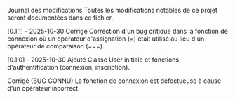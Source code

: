 Journal des modifications
Toutes les modifications notables de ce projet seront documentées dans ce fichier.

[0.1.1] - 2025-10-30
Corrigé
Correction d'un bug critique dans la fonction de connexion où un opérateur d'assignation (=) était utilisé au lieu d'un opérateur de comparaison (===).

[0.1.0] - 2025-10-30
Ajouté
Classe User initiale et fonctions d'authentification (connexion, inscription).

Corrigé
(BUG CONNU) La fonction de connexion est défectueuse à cause d'un opérateur incorrect.
